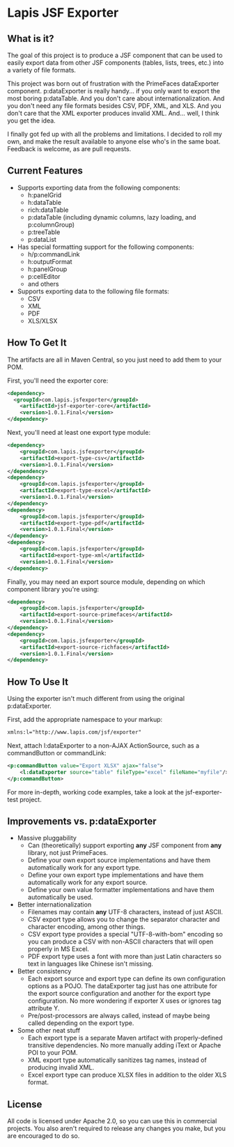 # Lapis JSF Exporter

## What is it?
The goal of this project is to produce a JSF component that can be used to easily export data from other JSF components (tables, lists, trees, etc.) into a variety of file formats.

This project was born out of frustration with the PrimeFaces dataExporter component. p:dataExporter is really handy... if you only want to export the most boring p:dataTable. And you don't care about internationalization. And you don't need any file formats besides CSV, PDF, XML, and XLS. And you don't care that the XML exporter produces invalid XML. And... well, I think you get the idea.

I finally got fed up with all the problems and limitations. I decided to roll my own, and make the result available to anyone else who's in the same boat. Feedback is welcome, as are pull requests.

## Current Features
- Supports exporting data from the following components:
  - h:panelGrid
  - h:dataTable
  - rich:dataTable
  - p:dataTable (including dynamic columns, lazy loading, and p:columnGroup)
  - p:treeTable
  - p:dataList
- Has special formatting support for the following components:
  - h/p:commandLink
  - h:outputFormat
  - h:panelGroup
  - p:cellEditor
  - and others
- Supports exporting data to the following file formats:
  - CSV
  - XML
  - PDF
  - XLS/XLSX

## How To Get It
The artifacts are all in Maven Central, so you just need to add them to your POM.

First, you'll need the exporter core:

```xml
<dependency>
  <groupId>com.lapis.jsfexporter</groupId>
	<artifactId>jsf-exporter-core</artifactId>
	<version>1.0.1.Final</version>
</dependency>
```

Next, you'll need at least one export type module:

```xml
<dependency>
	<groupId>com.lapis.jsfexporter</groupId>
	<artifactId>export-type-csv</artifactId>
	<version>1.0.1.Final</version>
</dependency>
<dependency>
	<groupId>com.lapis.jsfexporter</groupId>
	<artifactId>export-type-excel</artifactId>
	<version>1.0.1.Final</version>
</dependency>
<dependency>
	<groupId>com.lapis.jsfexporter</groupId>
	<artifactId>export-type-pdf</artifactId>
	<version>1.0.1.Final</version>
</dependency>
<dependency>
	<groupId>com.lapis.jsfexporter</groupId>
	<artifactId>export-type-xml</artifactId>
	<version>1.0.1.Final</version>
</dependency>
```

Finally, you may need an export source module, depending on which component library you're using:

```xml
<dependency>
	<groupId>com.lapis.jsfexporter</groupId>
	<artifactId>export-source-primefaces</artifactId>
	<version>1.0.1.Final</version>
</dependency>
<dependency>
	<groupId>com.lapis.jsfexporter</groupId>
	<artifactId>export-source-richfaces</artifactId>
	<version>1.0.1.Final</version>
</dependency>
```

## How To Use It
Using the exporter isn't much different from using the original p:dataExporter.

First, add the appropriate namespace to your markup:

```xml
xmlns:l="http://www.lapis.com/jsf/exporter"
```

Next, attach l:dataExporter to a non-AJAX ActionSource, such as a commandButton or commandLink:

```xml
<p:commandButton value="Export XLSX" ajax="false">
	<l:dataExporter source="table" fileType="excel" fileName="myfile"/>
</p:commandButton>
```

For more in-depth, working code examples, take a look at the jsf-exporter-test project.

## Improvements vs. p:dataExporter
- Massive pluggability
  - Can (theoretically) support exporting **any** JSF component from **any** library, not just PrimeFaces.
  - Define your own export source implementations and have them automatically work for any export type.
  - Define your own export type implementations and have them automatically work for any export source.
  - Define your own value formatter implementations and have them automatically be used.
- Better internationalization
  - Filenames may contain **any** UTF-8 characters, instead of just ASCII.
  - CSV export type allows you to change the separator character and character encoding, among other things.
  - CSV export type provides a special "UTF-8-with-bom" encoding so you can produce a CSV with non-ASCII characters that will open properly in MS Excel.
  - PDF export type uses a font with more than just Latin characters so text in languages like Chinese isn't missing.
- Better consistency
  - Each export source and export type can define its own configuration options as a POJO. The dataExporter tag just has one attribute for the export source configuration and another for the export type configuration. No more wondering if exporter X uses or ignores tag attribute Y.
  - Pre/post-processors are always called, instead of maybe being called depending on the export type.
- Some other neat stuff
  - Each export type is a separate Maven artifact with properly-defined transitive dependencies. No more manually adding iText or Apache POI to your POM.
  - XML export type automatically sanitizes tag names, instead of producing invalid XML.
  - Excel export type can produce XLSX files in addition to the older XLS format.

## License
All code is licensed under Apache 2.0, so you can use this in commercial projects. You also aren't required to release any changes you make, but you are encouraged to do so.
